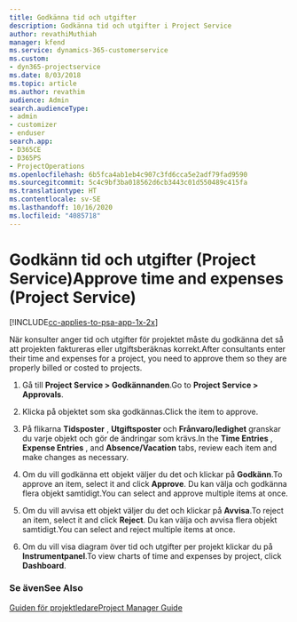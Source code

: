 ```yaml
---
title: Godkänna tid och utgifter
description: Godkänna tid och utgifter i Project Service
author: revathiMuthiah
manager: kfend
ms.service: dynamics-365-customerservice
ms.custom:
- dyn365-projectservice
ms.date: 8/03/2018
ms.topic: article
ms.author: revathim
audience: Admin
search.audienceType:
- admin
- customizer
- enduser
search.app:
- D365CE
- D365PS
- ProjectOperations
ms.openlocfilehash: 6b5fca4ab1eb4c907c3fd6cca5e2adf79fad9590
ms.sourcegitcommit: 5c4c9bf3ba018562d6cb3443c01d550489c415fa
ms.translationtype: HT
ms.contentlocale: sv-SE
ms.lasthandoff: 10/16/2020
ms.locfileid: "4085718"
---
```

# <a name="approve-time-and-expenses-project-service"></a><span data-ttu-id="1c66c-103">Godkänn tid och utgifter (Project Service)</span><span class="sxs-lookup"><span data-stu-id="1c66c-103">Approve time and expenses (Project Service)</span></span>

[!INCLUDE[cc-applies-to-psa-app-1x-2x](../includes/cc-applies-to-psa-app-1x-2x.md)]

<span data-ttu-id="1c66c-104">När konsulter anger tid och utgifter för projektet måste du godkänna det så att projekten faktureras eller utgiftsberäknas korrekt.</span><span class="sxs-lookup"><span data-stu-id="1c66c-104">After consultants enter their time and expenses for a project, you need to approve them so they are properly billed or costed to projects.</span></span>  
  
1.  <span data-ttu-id="1c66c-105">Gå till **Project Service > Godkännanden**.</span><span class="sxs-lookup"><span data-stu-id="1c66c-105">Go to **Project Service > Approvals**.</span></span>  
  
2.  <span data-ttu-id="1c66c-106">Klicka på objektet som ska godkännas.</span><span class="sxs-lookup"><span data-stu-id="1c66c-106">Click the item to approve.</span></span>  
  
3.  <span data-ttu-id="1c66c-107">På flikarna **Tidsposter** , **Utgiftsposter** och **Frånvaro/ledighet** granskar du varje objekt och gör de ändringar som krävs.</span><span class="sxs-lookup"><span data-stu-id="1c66c-107">In the **Time Entries** , **Expense Entries** , and **Absence/Vacation** tabs, review each item and make changes as necessary.</span></span>  
  
4.  <span data-ttu-id="1c66c-108">Om du vill godkänna ett objekt väljer du det och klickar på **Godkänn**.</span><span class="sxs-lookup"><span data-stu-id="1c66c-108">To approve an item, select it and click **Approve**.</span></span> <span data-ttu-id="1c66c-109">Du kan välja och godkänna flera objekt samtidigt.</span><span class="sxs-lookup"><span data-stu-id="1c66c-109">You can select and approve multiple items at once.</span></span>  
  
5.  <span data-ttu-id="1c66c-110">Om du vill avvisa ett objekt väljer du det och klickar på **Avvisa**.</span><span class="sxs-lookup"><span data-stu-id="1c66c-110">To reject an item, select it and click **Reject**.</span></span> <span data-ttu-id="1c66c-111">Du kan välja och avvisa flera objekt samtidigt.</span><span class="sxs-lookup"><span data-stu-id="1c66c-111">You can select and reject multiple items at once.</span></span>  
  
6.  <span data-ttu-id="1c66c-112">Om du vill visa diagram över tid och utgifter per projekt klickar du på **Instrumentpanel**.</span><span class="sxs-lookup"><span data-stu-id="1c66c-112">To view charts of time and expenses by project, click **Dashboard**.</span></span>  
  
### <a name="see-also"></a><span data-ttu-id="1c66c-113">Se även</span><span class="sxs-lookup"><span data-stu-id="1c66c-113">See Also</span></span>  
 [<span data-ttu-id="1c66c-114">Guiden för projektledare</span><span class="sxs-lookup"><span data-stu-id="1c66c-114">Project Manager Guide</span></span>](../psa/project-manager-guide.md)

